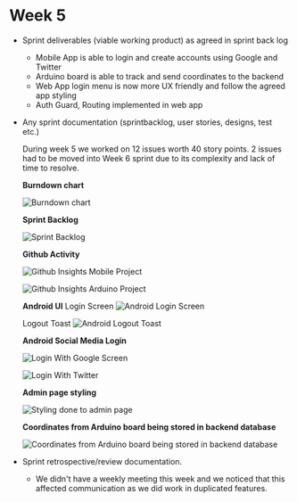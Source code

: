 # Week 5

- Sprint deliverables (viable working product) as agreed in sprint back log

  - Mobile App is able to login and create accounts using Google and Twitter
  - Arduino board is able to track and send coordinates to the backend
  - Web App login menu is now more UX friendly and follow the agreed app styling
  - Auth Guard, Routing implemented in web app

- Any sprint documentation (sprintbacklog, user stories, designs, test etc.)

  During week 5 we worked on 12 issues worth 40 story points. 2 issues had to be moved into Week 6 sprint due to its complexity and lack of time to resolve.

  **Burndown chart**

  ![Burndown chart](../assets/img/week5-burndown.png)

  **Sprint Backlog**

  ![Sprint Backlog](../assets/img/week5-backlog.png)

  **Github Activity**

  ![Github Insights Mobile Project](../assets/img/week5-github-activity-mobile.png)

  ![Github Insights Arduino Project](../assets/img/week5-github-activity-arduino.png)

  **Android UI**
  Login Screen
  ![Android Login Screen](../assets/img/week5-android-login.png)

  Logout Toast
  ![Android Logout Toast](../assets/img/week5-android-toastlogout.png)

  **Android Social Media Login**

  ![Login With Google Screen](../assets/img/week5-android-google.png)

  ![Login With Twitter](../assets/img/week5-android-twitter.png)

  **Admin page styling**

  ![Styling done to admin page](../assets/img/week5-admin-styling.png)

  **Coordinates from Arduino board being stored in backend database**

  ![Coordinates from Arduino board being stored in backend database](../assets/img/week4-arduino-firebase.png)

- Sprint retrospective/review documentation.

  - We didn't have a weekly meeting this week and we noticed that this affected communication as we did work in duplicated features.
